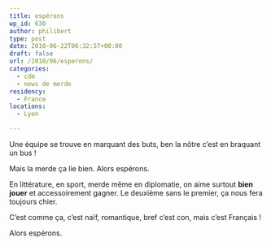 ```yaml
---
title: espérons
wp_id: 630
author: philibert
type: post
date: 2010-06-22T06:32:57+00:00
draft: false
url: /2010/06/esperons/
categories:
  - cdm
  - news de merde
residency:
  - France
locations:
  - Lyon

---
```

Une équipe se trouve en marquant des buts, ben la nôtre c&rsquo;est en braquant un bus !

Mais la merde ça lie bien. Alors espérons.

En littérature, en sport, merde même en diplomatie, on aime surtout **bien jouer** et accessoirement gagner. Le deuxième sans le premier, ça nous fera toujours chier.

C&rsquo;est comme ça, c&rsquo;est naïf, romantique, bref c&rsquo;est con, mais c&rsquo;est Français !

Alors espérons.